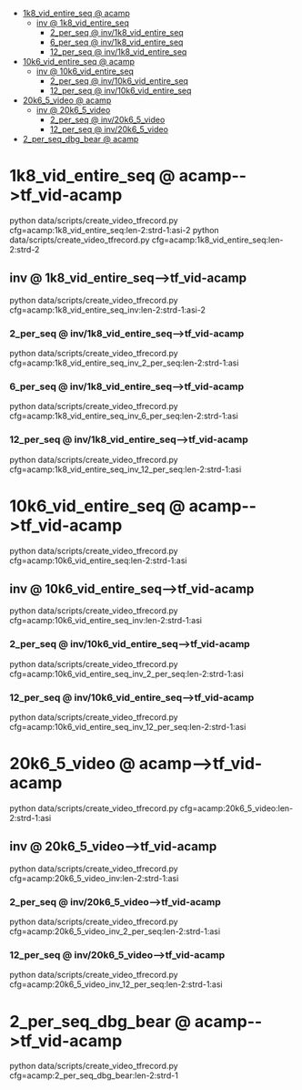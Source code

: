 <!-- MarkdownTOC -->

- [1k8_vid_entire_seq       @ acamp](#1k8_vid_entire_seq___acam_p_)
    - [inv       @ 1k8_vid_entire_seq](#inv___1k8_vid_entire_seq_)
        - [2_per_seq       @ inv/1k8_vid_entire_seq](#2_per_seq___inv_1k8_vid_entire_seq_)
        - [6_per_seq       @ inv/1k8_vid_entire_seq](#6_per_seq___inv_1k8_vid_entire_seq_)
        - [12_per_seq       @ inv/1k8_vid_entire_seq](#12_per_seq___inv_1k8_vid_entire_seq_)
- [10k6_vid_entire_seq       @ acamp](#10k6_vid_entire_seq___acam_p_)
    - [inv       @ 10k6_vid_entire_seq](#inv___10k6_vid_entire_se_q_)
        - [2_per_seq       @ inv/10k6_vid_entire_seq](#2_per_seq___inv_10k6_vid_entire_se_q_)
        - [12_per_seq       @ inv/10k6_vid_entire_seq](#12_per_seq___inv_10k6_vid_entire_se_q_)
- [20k6_5_video       @ acamp](#20k6_5_video___acam_p_)
    - [inv       @ 20k6_5_video](#inv___20k6_5_video_)
        - [2_per_seq       @ inv/20k6_5_video](#2_per_seq___inv_20k6_5_video_)
        - [12_per_seq       @ inv/20k6_5_video](#12_per_seq___inv_20k6_5_video_)
- [2_per_seq_dbg_bear       @ acamp](#2_per_seq_dbg_bear___acam_p_)

<!-- /MarkdownTOC -->

<a id="1k8_vid_entire_seq___acam_p_"></a>
# 1k8_vid_entire_seq       @ acamp-->tf_vid-acamp
python data/scripts/create_video_tfrecord.py cfg=acamp:1k8_vid_entire_seq:len-2:strd-1:asi-2
python data/scripts/create_video_tfrecord.py cfg=acamp:1k8_vid_entire_seq:len-2:strd-2
<a id="inv___1k8_vid_entire_seq_"></a>
## inv       @ 1k8_vid_entire_seq-->tf_vid-acamp
python data/scripts/create_video_tfrecord.py cfg=acamp:1k8_vid_entire_seq_inv:len-2:strd-1:asi-2
<a id="2_per_seq___inv_1k8_vid_entire_seq_"></a>
### 2_per_seq       @ inv/1k8_vid_entire_seq-->tf_vid-acamp
python data/scripts/create_video_tfrecord.py cfg=acamp:1k8_vid_entire_seq_inv_2_per_seq:len-2:strd-1:asi
<a id="6_per_seq___inv_1k8_vid_entire_seq_"></a>
### 6_per_seq       @ inv/1k8_vid_entire_seq-->tf_vid-acamp
python data/scripts/create_video_tfrecord.py cfg=acamp:1k8_vid_entire_seq_inv_6_per_seq:len-2:strd-1:asi
<a id="12_per_seq___inv_1k8_vid_entire_seq_"></a>
### 12_per_seq       @ inv/1k8_vid_entire_seq-->tf_vid-acamp
python data/scripts/create_video_tfrecord.py cfg=acamp:1k8_vid_entire_seq_inv_12_per_seq:len-2:strd-1:asi

<a id="10k6_vid_entire_seq___acam_p_"></a>
# 10k6_vid_entire_seq       @ acamp-->tf_vid-acamp
python data/scripts/create_video_tfrecord.py cfg=acamp:10k6_vid_entire_seq:len-2:strd-1:asi
<a id="inv___10k6_vid_entire_se_q_"></a>
## inv       @ 10k6_vid_entire_seq-->tf_vid-acamp
python data/scripts/create_video_tfrecord.py cfg=acamp:10k6_vid_entire_seq_inv:len-2:strd-1:asi
<a id="2_per_seq___inv_10k6_vid_entire_se_q_"></a>
### 2_per_seq       @ inv/10k6_vid_entire_seq-->tf_vid-acamp
python data/scripts/create_video_tfrecord.py cfg=acamp:10k6_vid_entire_seq_inv_2_per_seq:len-2:strd-1:asi
<a id="12_per_seq___inv_10k6_vid_entire_se_q_"></a>
### 12_per_seq       @ inv/10k6_vid_entire_seq-->tf_vid-acamp
python data/scripts/create_video_tfrecord.py cfg=acamp:10k6_vid_entire_seq_inv_12_per_seq:len-2:strd-1:asi

<a id="20k6_5_video___acam_p_"></a>
# 20k6_5_video       @ acamp-->tf_vid-acamp
python data/scripts/create_video_tfrecord.py cfg=acamp:20k6_5_video:len-2:strd-1:asi
<a id="inv___20k6_5_video_"></a>
## inv       @ 20k6_5_video-->tf_vid-acamp
python data/scripts/create_video_tfrecord.py cfg=acamp:20k6_5_video_inv:len-2:strd-1:asi
<a id="2_per_seq___inv_20k6_5_video_"></a>
### 2_per_seq       @ inv/20k6_5_video-->tf_vid-acamp
python data/scripts/create_video_tfrecord.py cfg=acamp:20k6_5_video_inv_2_per_seq:len-2:strd-1:asi
<a id="12_per_seq___inv_20k6_5_video_"></a>
### 12_per_seq       @ inv/20k6_5_video-->tf_vid-acamp
python data/scripts/create_video_tfrecord.py cfg=acamp:20k6_5_video_inv_12_per_seq:len-2:strd-1:asi

<a id="2_per_seq_dbg_bear___acam_p_"></a>
# 2_per_seq_dbg_bear       @ acamp-->tf_vid-acamp
python data/scripts/create_video_tfrecord.py cfg=acamp:2_per_seq_dbg_bear:len-2:strd-1
